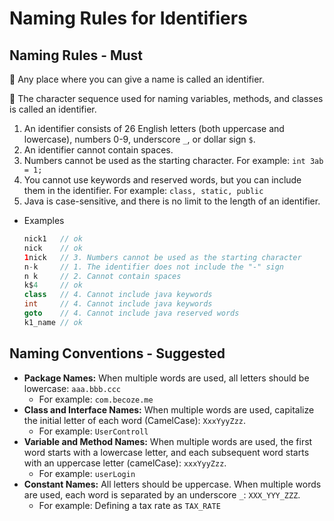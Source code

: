 # Naming Rules for Identifiers

## Naming Rules - Must

🔑 Any place where you can give a name is called an identifier.

📌 The character sequence used for naming variables, methods, and classes is called an identifier.

1. An identifier consists of 26 English letters (both uppercase and lowercase), numbers 0-9, underscore `_`, or dollar sign `$`.
2. An identifier cannot contain spaces.
3. Numbers cannot be used as the starting character. For example: `int 3ab = 1;`
4. You cannot use keywords and reserved words, but you can include them in the identifier. For example: `class, static, public`
5. Java is case-sensitive, and there is no limit to the length of an identifier.
- Examples

    ```java
    nick1   // ok
    nick    // ok
    1nick   // 3. Numbers cannot be used as the starting character
    n-k     // 1. The identifier does not include the "-" sign
    n k     // 2. Cannot contain spaces
    k$4     // ok
    class   // 4. Cannot include java keywords
    int     // 4. Cannot include java keywords
    goto    // 4. Cannot include java reserved words
    k1_name // ok
    ```

## Naming Conventions - Suggested

- **Package Names:** When multiple words are used, all letters should be lowercase: `aaa.bbb.ccc`
    - For example: `com.becoze.me`
- **Class and Interface Names:** When multiple words are used, capitalize the initial letter of each word (CamelCase): `XxxYyyZzz`.
    - For example: `UserControll`
- **Variable and Method Names:** When multiple words are used, the first word starts with a lowercase letter, and each subsequent word starts with an uppercase letter (camelCase): `xxxYyyZzz`.
    - For example: `userLogin`
- **Constant Names:** All letters should be uppercase. When multiple words are used, each word is separated by an underscore `_`: `XXX_YYY_ZZZ`.
    - For example: Defining a tax rate as `TAX_RATE`
